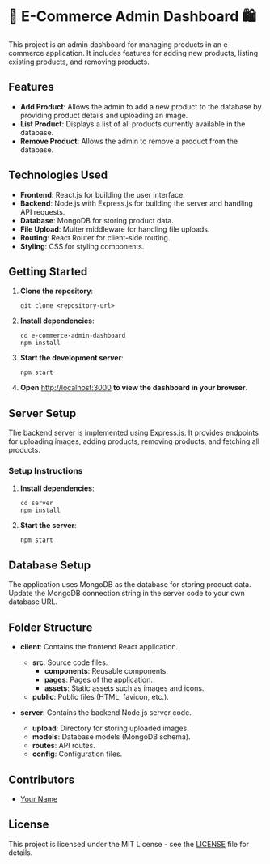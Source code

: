 # 🛒 E-Commerce Admin Dashboard 🛍️

This project is an admin dashboard for managing products in an e-commerce application. It includes features for adding new products, listing existing products, and removing products.

## Features

- **Add Product**: Allows the admin to add a new product to the database by providing product details and uploading an image.
- **List Product**: Displays a list of all products currently available in the database.
- **Remove Product**: Allows the admin to remove a product from the database.

## Technologies Used

- **Frontend**: React.js for building the user interface.
- **Backend**: Node.js with Express.js for building the server and handling API requests.
- **Database**: MongoDB for storing product data.
- **File Upload**: Multer middleware for handling file uploads.
- **Routing**: React Router for client-side routing.
- **Styling**: CSS for styling components.

## Getting Started

1. **Clone the repository**:
    ```
    git clone <repository-url>
    ```

2. **Install dependencies**:
    ```
    cd e-commerce-admin-dashboard
    npm install
    ```

3. **Start the development server**:
    ```
    npm start
    ```

4. **Open** [http://localhost:3000](http://localhost:4000) **to view the dashboard in your browser**.

## Server Setup

The backend server is implemented using Express.js. It provides endpoints for uploading images, adding products, removing products, and fetching all products.

### Setup Instructions

1. **Install dependencies**:
    ```
    cd server
    npm install
    ```

2. **Start the server**:
    ```
    npm start
    ```

## Database Setup

The application uses MongoDB as the database for storing product data. Update the MongoDB connection string in the server code to your own database URL.

## Folder Structure

- **client**: Contains the frontend React application.
  - **src**: Source code files.
    - **components**: Reusable components.
    - **pages**: Pages of the application.
    - **assets**: Static assets such as images and icons.
  - **public**: Public files (HTML, favicon, etc.).

- **server**: Contains the backend Node.js server code.
  - **upload**: Directory for storing uploaded images.
  - **models**: Database models (MongoDB schema).
  - **routes**: API routes.
  - **config**: Configuration files.

## Contributors

- [Your Name](https://github.com/your-username)

## License

This project is licensed under the MIT License - see the [LICENSE](LICENSE) file for details.
